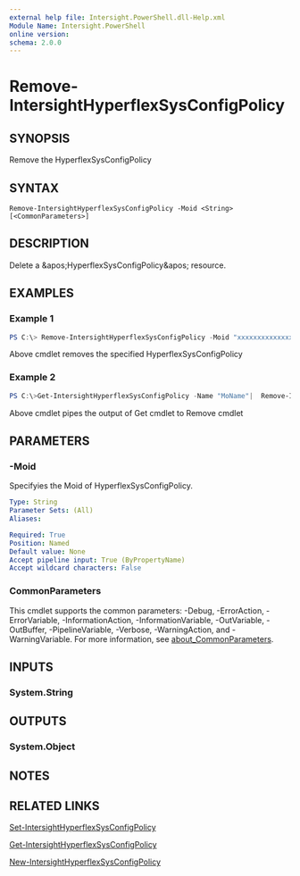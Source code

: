 ```yaml
---
external help file: Intersight.PowerShell.dll-Help.xml
Module Name: Intersight.PowerShell
online version:
schema: 2.0.0
---
```


# Remove-IntersightHyperflexSysConfigPolicy

## SYNOPSIS
Remove the HyperflexSysConfigPolicy

## SYNTAX

```
Remove-IntersightHyperflexSysConfigPolicy -Moid <String> [<CommonParameters>]
```

## DESCRIPTION
Delete a &amp;apos;HyperflexSysConfigPolicy&amp;apos; resource.

## EXAMPLES

### Example 1
```powershell
PS C:\> Remove-IntersightHyperflexSysConfigPolicy -Moid "xxxxxxxxxxxxxxxxxxxxxxxxxxx"
```
Above cmdlet removes the specified HyperflexSysConfigPolicy 

### Example 2
```powershell
PS C:\>Get-IntersightHyperflexSysConfigPolicy -Name "MoName"|  Remove-IntersightHyperflexSysConfigPolicy
```
Above cmdlet pipes the output of Get cmdlet to Remove cmdlet

## PARAMETERS

### -Moid
Specifyies the Moid of HyperflexSysConfigPolicy.

```yaml
Type: String
Parameter Sets: (All)
Aliases:

Required: True
Position: Named
Default value: None
Accept pipeline input: True (ByPropertyName)
Accept wildcard characters: False
```

### CommonParameters
This cmdlet supports the common parameters: -Debug, -ErrorAction, -ErrorVariable, -InformationAction, -InformationVariable, -OutVariable, -OutBuffer, -PipelineVariable, -Verbose, -WarningAction, and -WarningVariable. For more information, see [about_CommonParameters](http://go.microsoft.com/fwlink/?LinkID=113216).

## INPUTS

### System.String

## OUTPUTS

### System.Object
## NOTES

## RELATED LINKS

[Set-IntersightHyperflexSysConfigPolicy](./Set-IntersightHyperflexSysConfigPolicy.md)

[Get-IntersightHyperflexSysConfigPolicy](./Get-IntersightHyperflexSysConfigPolicy.md)

[New-IntersightHyperflexSysConfigPolicy](./New-IntersightHyperflexSysConfigPolicy.md)

